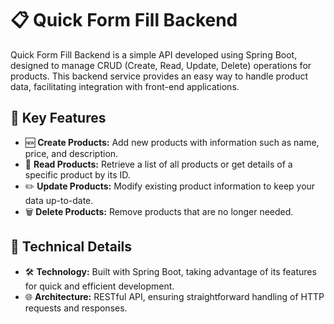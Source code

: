 # 📋 Quick Form Fill Backend

Quick Form Fill Backend is a simple API developed using Spring Boot, designed to manage CRUD (Create, Read, Update, Delete) operations for products. This backend service provides an easy way to handle product data, facilitating integration with front-end applications.

## 🚀 Key Features
- 🆕 **Create Products:** Add new products with information such as name, price, and description.
- 📄 **Read Products:** Retrieve a list of all products or get details of a specific product by its ID.
- ✏️ **Update Products:** Modify existing product information to keep your data up-to-date.
- 🗑️ **Delete Products:** Remove products that are no longer needed.

## 📝 Technical Details
- 🛠️ **Technology:** Built with Spring Boot, taking advantage of its features for quick and efficient development.
- 🌐 **Architecture:** RESTful API, ensuring straightforward handling of HTTP requests and responses.

